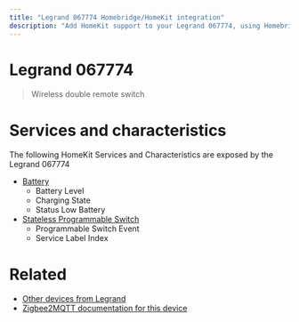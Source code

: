 ```yaml
---
title: "Legrand 067774 Homebridge/HomeKit integration"
description: "Add HomeKit support to your Legrand 067774, using Homebridge, Zigbee2MQTT and homebridge-z2m."
---
```

<!---
This file has been GENERATED using src/docgen/docgen.ts
DO NOT EDIT THIS FILE MANUALLY!
-->
# Legrand 067774
> Wireless double remote switch


# Services and characteristics
The following HomeKit Services and Characteristics are exposed by
the Legrand 067774

* [Battery](../../battery.md)
  * Battery Level
  * Charging State
  * Status Low Battery
* [Stateless Programmable Switch](../../action.md)
  * Programmable Switch Event
  * Service Label Index


# Related
* [Other devices from Legrand](../index.md#legrand)
* [Zigbee2MQTT documentation for this device](https://www.zigbee2mqtt.io/devices/067774.html)